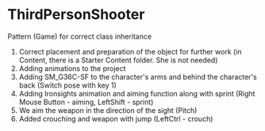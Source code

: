 # ThirdPersonShooter
Pattern (Game) for correct class inheritance

1. Correct placement and preparation of the object for further work (in Content, there is a Starter Content folder. She is not needed)
2. Adding animations to the project
3. Adding SM_G36C-SF to the character's arms and behind the character's back (Switch pose with key 1)
4. Adding Ironsights animation and aiming function along with sprint (Right Mouse Button - aiming, LeftShift - sprint)
5. We aim the weapon in the direction of the sight (Pitch)
6. Added crouching and weapon with jump (LeftCtrl - crouch) 
